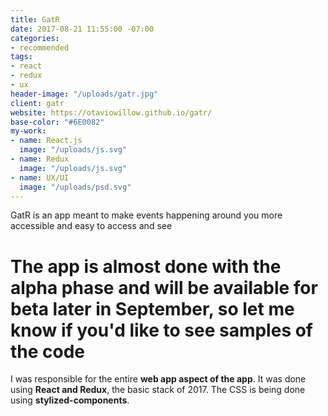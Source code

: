 ```yaml
---
title: GatR
date: 2017-08-21 11:55:00 -07:00
categories:
- recommended
tags:
- react
- redux
- ux
header-image: "/uploads/gatr.jpg"
client: gatr
website: https://otaviowillow.github.io/gatr/
base-color: "#6E0082"
my-work:
- name: React.js
  image: "/uploads/js.svg"
- name: Redux
  image: "/uploads/js.svg"
- name: UX/UI
  image: "/uploads/psd.svg"
---
```


GatR is an app meant to make events happening around you more accessible and easy to access and see

# The app is almost done with the alpha phase and will be available for beta later in September, so let me know if you'd like to see samples of the code

I was responsible for the entire **web app aspect of the app**. It was done using **React and Redux**, the basic stack of 2017. The CSS is being done using **stylized-components**.